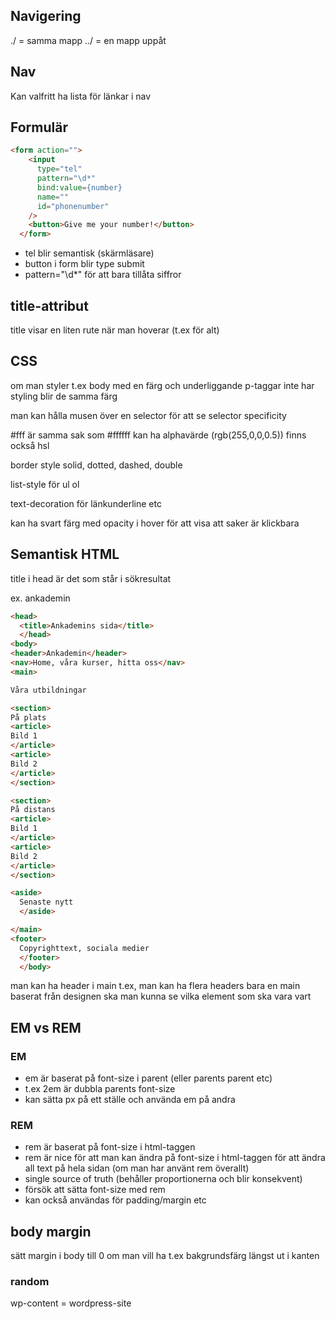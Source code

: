 ## Navigering

./ = samma mapp
../ = en mapp uppåt

## Nav

Kan valfritt ha lista för länkar i nav

## Formulär

```html
<form action="">
    <input
      type="tel"
      pattern="\d*"
      bind:value={number}
      name=""
      id="phonenumber"
    />
    <button>Give me your number!</button>
  </form>
```

- tel blir semantisk (skärmläsare)
- button i form blir type submit
- pattern="\d*" för att bara tillåta siffror

## title-attribut

title visar en liten rute när man hoverar (t.ex för alt)

## CSS

om man styler t.ex body med en färg och underliggande p-taggar inte har styling blir de samma färg

man kan hålla musen över en selector för att se selector specificity

#fff är samma sak som #ffffff
kan ha alphavärde (rgb(255,0,0,0.5))
finns också hsl 

border style solid, dotted, dashed, double

list-style för ul ol

text-decoration för länkunderline etc

kan ha svart färg med opacity i hover för att visa att saker är klickbara 

## Semantisk HTML

title i head är det som står i sökresultat

ex. ankademin

```html
<head>
  <title>Ankademins sida</title>
  </head>
<body>
<header>Ankademin</header>
<nav>Home, våra kurser, hitta oss</nav>
<main>

Våra utbildningar

<section>
På plats
<article>
Bild 1
</article>
<article>
Bild 2
</article>
</section>

<section>
På distans
<article>
Bild 1
</article>
<article>
Bild 2
</article>
</section>

<aside>
  Senaste nytt
  </aside>

</main>
<footer>
  Copyrighttext, sociala medier
  </footer>
  </body>
```

man kan ha header i main t.ex, man kan ha flera headers
bara en main
baserat från designen ska man kunna se vilka element som ska vara vart

## EM vs REM

### EM

- em är baserat på font-size i parent (eller parents parent etc)
- t.ex 2em är dubbla parents font-size
- kan sätta px på ett ställe och använda em på andra

### REM

- rem är baserat på font-size i html-taggen 
- rem är nice för att man kan ändra på font-size i html-taggen för att ändra all text på hela sidan (om man har använt rem överallt)
- single source of truth (behåller proportionerna och blir konsekvent)
- försök att sätta font-size med rem
- kan också användas för padding/margin etc

## body margin

sätt margin i body till 0 om man vill ha t.ex bakgrundsfärg längst ut i kanten

### random

wp-content = wordpress-site